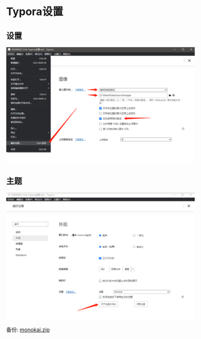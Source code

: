# Typora设置

## 设置

![image-20210821131544522](../../../images/image-20210821131544522.png)

## 主题

![](../../../images/2021-08-21-13-09-42.png)

备份: [monokai.zip](/download/monokai.zip)
